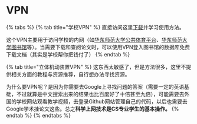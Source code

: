 # VPN

{% tabs %}
{% tab title="学校VPN" %}
直接访问这里[下载](https://docs.ecnu.edu.cn/vpn/)并学习使用方法。

这个VPN主要用于访问学校的内网（如[华东师范大学公共体育平台](https://peclub.ecnu.edu.cn/)、[华东师范大学图书馆](http://www.lib.ecnu.edu.cn/)等）。当需要下载和查阅论文时，可以使用VPN登入图书馆的数据库免费下载文档（其实是学校帮你把钱付了）
{% endtab %}

{% tab title="立体机动装置VPN" %}
这东西太敏感了，但是方法很多，这里不提供相关方面的教程与资源推荐，自行想办法寻找资源。

为什么要VPN呢？是因为你需要去Google上寻找问题的答案（需要一定的英语基础，不过就算是中文搜索出来的结果也比百度好了十倍甚至九倍），可能需要去外国的学校网站观看教学视频，去登录Github网站管理自己的代码，以后也需要去Google学术挂论文这些。总之**科学上网技术是CS专业学生的基本操作。**
{% endtab %}
{% endtabs %}

